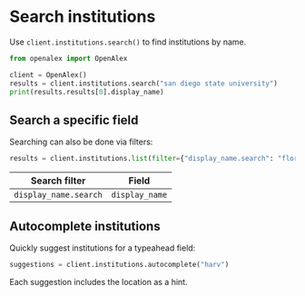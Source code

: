 # Search institutions

Use `client.institutions.search()` to find institutions by name.

```python
from openalex import OpenAlex

client = OpenAlex()
results = client.institutions.search("san diego state university")
print(results.results[0].display_name)
```

## Search a specific field

Searching can also be done via filters:

```python
results = client.institutions.list(filter={"display_name.search": "florida"})
```

| Search filter | Field |
|---------------|-------|
| `display_name.search` | `display_name` |

## Autocomplete institutions

Quickly suggest institutions for a typeahead field:

```python
suggestions = client.institutions.autocomplete("harv")
```

Each suggestion includes the location as a hint.
